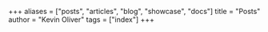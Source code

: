 +++
aliases = ["posts", "articles", "blog", "showcase", "docs"]
title = "Posts"
author = "Kevin Oliver"
tags = ["index"]
+++
